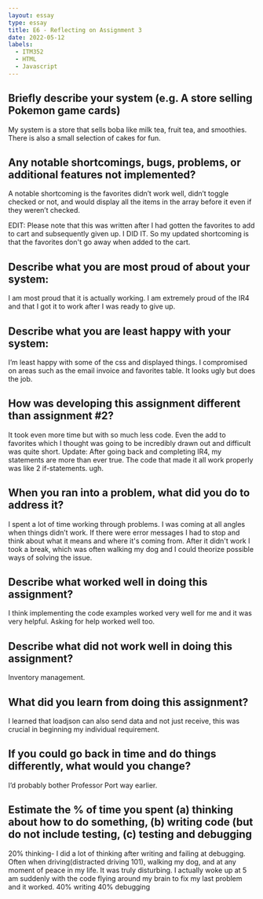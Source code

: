 ```yaml
---
layout: essay
type: essay
title: E6 - Reflecting on Assignment 3
date: 2022-05-12
labels:
  - ITM352
  - HTML
  - Javascript
---
```


## Briefly describe your system (e.g. A store selling Pokemon game cards)
My system is a store that sells boba like milk tea, fruit tea, and smoothies. There is also a small selection of cakes for fun.
## Any notable shortcomings, bugs, problems, or additional features not implemented?
A notable shortcoming is the favorites didn’t work well, didn’t toggle checked or not, and would display all the items in the array before it even if they weren’t checked. 

EDIT: Please note that this was written after I had gotten the favorites to add to cart and subsequently given up. I DID IT. So my updated shortcoming is that the favorites don't go away when added to the cart. 
## Describe what you are most proud of about your system:
I am most proud that it is actually working. I am extremely proud of the IR4 and that I got it to work after I was ready to give up. 
## Describe what you are least happy with your system:
I’m least happy with some of the css and displayed things. I compromised on areas such as the email invoice and favorites table. It looks ugly but does the job.
## How was developing this assignment different than assignment #2?
It took even more time but with so much less code. Even the add to favorites which I thought was going to be incredibly drawn out and difficult was quite short.
Update: After going back and completing IR4, my statements are more than ever true. The code that made it all work properly was like 2 if-statements. ugh.
## When you ran into a problem, what did you do to address it?
I spent a lot of time working through problems. I was coming at all angles when things didn’t work. If there were error messages I had to stop and think about what it means and where it's coming from. After it didn't work I took a break, which was often walking my dog and I could theorize possible ways of solving the issue.
## Describe what worked well in doing this assignment?
I think implementing the code examples worked very well for me and it was very helpful. Asking for help worked well too.
## Describe what did not work well in doing this assignment?
Inventory management.
## What did you learn from doing this assignment?
I learned that loadjson can also send data and not just receive, this was crucial in beginning my individual requirement.
## If you could go back in time and do things differently, what would you change?
I’d probably bother Professor Port way earlier.
## Estimate the % of time you spent (a) thinking about how to do something, (b) writing code (but do not include testing, (c) testing and debugging
20% thinking- I did a lot of thinking after writing and failing at debugging. Often when driving(distracted driving 101), walking my dog, and at any moment of peace in my life. It was truly disturbing. I actually woke up at 5 am suddenly with the code flying around my brain to fix my last problem and it worked.
40% writing
40% debugging
 

